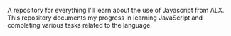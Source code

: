 A repository for everything I'll learn about the use of Javascript from ALX.
This repository documents my progress in learning JavaScript and completing various tasks related to the language.